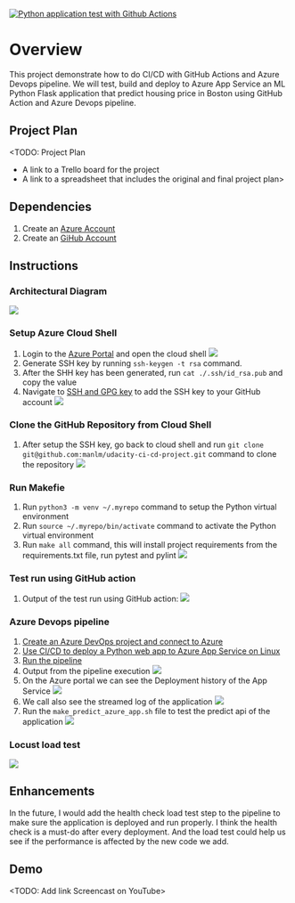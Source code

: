 [![Python application test with Github Actions](https://github.com/manlm/udacity-ci-cd-project/actions/workflows/pythonapp.yml/badge.svg)](https://github.com/manlm/udacity-ci-cd-project/actions/workflows/pythonapp.yml)

# Overview

This project demonstrate how to do CI/CD with GitHub Actions and Azure Devops pipeline. We will test, build and deploy
to Azure App Service an ML Python Flask application that predict housing price in Boston using GitHub Action and Azure
Devops pipeline.

## Project Plan

<TODO: Project Plan

* A link to a Trello board for the project
* A link to a spreadsheet that includes the original and final project plan>

## Dependencies

1. Create an [Azure Account](https://portal.azure.com)
2. Create an [GiHub Account](https://github.com/)

## Instructions

### Architectural Diagram

<img src="./images/architecture.png">

### Setup Azure Cloud Shell

1. Login to the [Azure Portal](https://portal.azure.com) and open the cloud shell
   <img src="./images/open-cloud-shell.png">
2. Generate SSH key by running `ssh-keygen -t rsa` command.
3. After the SHH key has been generated, run `cat ./.ssh/id_rsa.pub` and copy the value
4. Navigate to [SSH and GPG key](https://github.com/settings/keys) to add the SSH key to your GitHub account
   <img src="./images/add-ssh-key.png">

### Clone the GitHub Repository from Cloud Shell

1. After setup the SSH key, go back to cloud shell and run `git clone git@github.com:manlm/udacity-ci-cd-project.git`
   command to clone the repository
   <img src="./images/git-clone.png">

### Run Makefie

1. Run `python3 -m venv ~/.myrepo` command to setup the Python virtual environment
2. Run `source ~/.myrepo/bin/activate` command to activate the Python virtual environment
3. Run `make all` command, this will install project requirements from the requirements.txt file, run pytest and pylint
   <img src="./images/cloud-shell-pass-test.png">

### Test run using GitHub action

1. Output of the test run using GitHub action:
   <img src="./images/test-run.png">

### Azure Devops pipeline

1. [Create an Azure DevOps project and connect to Azure](https://docs.microsoft.com/en-us/azure/devops/pipelines/ecosystems/python-webapp?view=azure-devops#create-an-azure-devops-project-and-connect-to-azure)
2. [Use CI/CD to deploy a Python web app to Azure App Service on Linux](https://docs.microsoft.com/en-us/azure/devops/pipelines/ecosystems/python-webapp?view=azure-devops#create-a-python-specific-pipeline-to-deploy-to-app-service)
3. [Run the pipeline](https://docs.microsoft.com/en-us/azure/devops/pipelines/ecosystems/python-webapp?view=azure-devops#run-the-pipeline)
4. Output from the pipeline execution
   <img src="./images/pipeline-output.png">
5. On the Azure portal we can see the Deployment history of the App Service
   <img src="./images/deployment-history.png">
6. We call also see the streamed log of the application
   <img src="./images/streamed-log.png">
7. Run the `make_predict_azure_app.sh` file to test the predict api of the application
   <img src="./images/make-predict.png">

### Locust load test
<img src="./images/locust.png">

## Enhancements
In the future, I would add the health check load test step to the pipeline to make sure the application is deployed and run properly. I think the health check is a must-do after every deployment. And the load test could help us see if the performance is affected by the new code we add.

## Demo

<TODO: Add link Screencast on YouTube>


